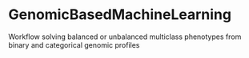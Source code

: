 # GenomicBasedMachineLearning
Workflow solving balanced or unbalanced multiclass phenotypes from binary and categorical genomic profiles
